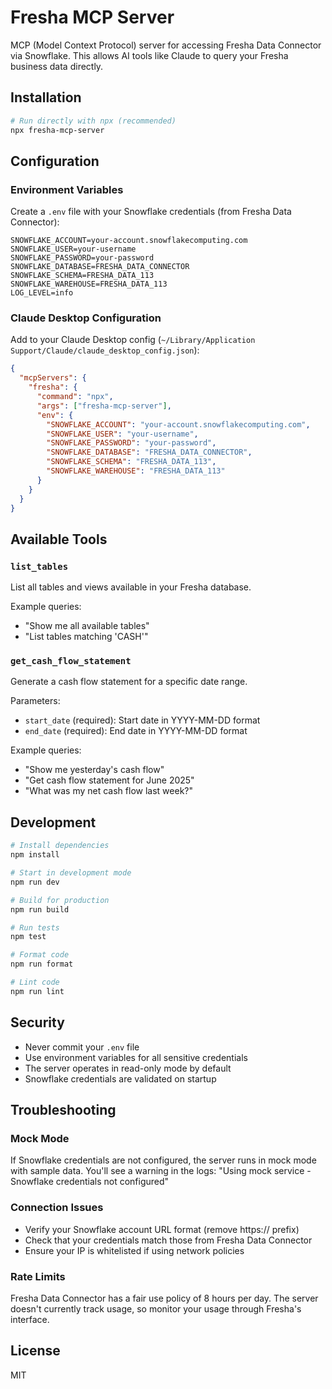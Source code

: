 # Fresha MCP Server

MCP (Model Context Protocol) server for accessing Fresha Data Connector via Snowflake. This allows AI tools like Claude to query your Fresha business data directly.

## Installation

```bash
# Run directly with npx (recommended)
npx fresha-mcp-server
```

## Configuration

### Environment Variables

Create a `.env` file with your Snowflake credentials (from Fresha Data Connector):

```env
SNOWFLAKE_ACCOUNT=your-account.snowflakecomputing.com
SNOWFLAKE_USER=your-username
SNOWFLAKE_PASSWORD=your-password
SNOWFLAKE_DATABASE=FRESHA_DATA_CONNECTOR
SNOWFLAKE_SCHEMA=FRESHA_DATA_113
SNOWFLAKE_WAREHOUSE=FRESHA_DATA_113
LOG_LEVEL=info
```

### Claude Desktop Configuration

Add to your Claude Desktop config (`~/Library/Application Support/Claude/claude_desktop_config.json`):

```json
{
  "mcpServers": {
    "fresha": {
      "command": "npx",
      "args": ["fresha-mcp-server"],
      "env": {
        "SNOWFLAKE_ACCOUNT": "your-account.snowflakecomputing.com",
        "SNOWFLAKE_USER": "your-username",
        "SNOWFLAKE_PASSWORD": "your-password",
        "SNOWFLAKE_DATABASE": "FRESHA_DATA_CONNECTOR",
        "SNOWFLAKE_SCHEMA": "FRESHA_DATA_113",
        "SNOWFLAKE_WAREHOUSE": "FRESHA_DATA_113"
      }
    }
  }
}
```

## Available Tools

### `list_tables`
List all tables and views available in your Fresha database.

Example queries:
- "Show me all available tables"
- "List tables matching 'CASH'"

### `get_cash_flow_statement`
Generate a cash flow statement for a specific date range.

Parameters:
- `start_date` (required): Start date in YYYY-MM-DD format
- `end_date` (required): End date in YYYY-MM-DD format

Example queries:
- "Show me yesterday's cash flow"
- "Get cash flow statement for June 2025"
- "What was my net cash flow last week?"


## Development

```bash
# Install dependencies
npm install

# Start in development mode
npm run dev

# Build for production
npm run build

# Run tests
npm test

# Format code
npm run format

# Lint code
npm run lint
```

## Security

- Never commit your `.env` file
- Use environment variables for all sensitive credentials
- The server operates in read-only mode by default
- Snowflake credentials are validated on startup

## Troubleshooting

### Mock Mode
If Snowflake credentials are not configured, the server runs in mock mode with sample data. You'll see a warning in the logs: "Using mock service - Snowflake credentials not configured"

### Connection Issues
- Verify your Snowflake account URL format (remove https:// prefix)
- Check that your credentials match those from Fresha Data Connector
- Ensure your IP is whitelisted if using network policies

### Rate Limits
Fresha Data Connector has a fair use policy of 8 hours per day. The server doesn't currently track usage, so monitor your usage through Fresha's interface.

## License

MIT